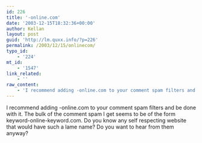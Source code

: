 ```yaml
---
id: 226
title: '-online.com'
date: '2003-12-15T18:32:36+00:00'
author: Kellan
layout: post
guid: 'http://lm.quxx.info/?p=226'
permalink: /2003/12/15/onlinecom/
typo_id:
    - '224'
mt_id:
    - '1547'
link_related:
    - ''
raw_content:
    - 'I recommend adding -online.com to your comment spam filters and be done with it.  The bulk of the comment spam I get seems to be of the form keyword-online-keyword.com.  Do you know any self respecting website that would have such a lame name?  Do you want to hear from them anyway?'
---
```


I recommend adding -online.com to your comment spam filters and be done with it. The bulk of the comment spam I get seems to be of the form keyword-online-keyword.com. Do you know any self respecting website that would have such a lame name? Do you want to hear from them anyway?